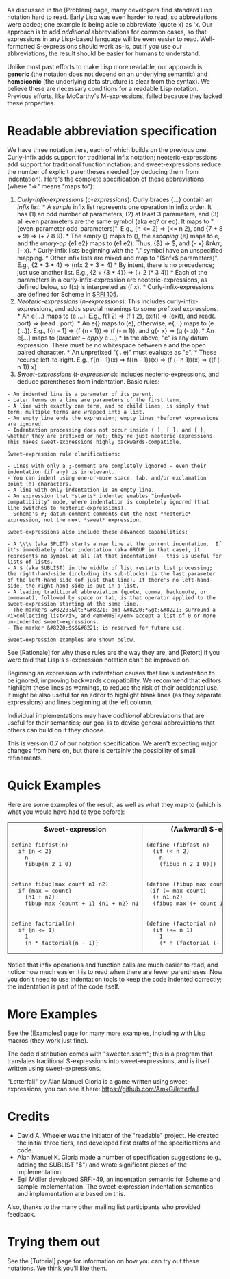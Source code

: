 As discussed in the [Problem] page, many developers find standard Lisp notation hard to read.  Early Lisp was even harder to read, so abbreviations were added; one example is being able to abbreviate (quote x) as 'x.  Our approach is to add *additional* abbreviations for common cases, so that expressions in any Lisp-based language will be even easier to read.  Well-formatted S-expressions should work as-is, but if you use our abbreviations, the result should be easier for humans to understand.

Unlike most past efforts to make Lisp more readable, our approach is **generic** (the notation does not depend on an underlying semantic) and **homoiconic** (the underlying data structure is clear from the syntax).  We believe these are necessary conditions for a readable Lisp notation.  Previous efforts, like McCarthy's M-expressions, failed because they lacked these properties.

Readable abbreviation specification
===================================

We have three notation tiers, each of which builds on the previous one. Curly-infix adds support for traditional infix notation; neoteric-expressions add support for traditional function notation; and sweet-expressions reduce the number of explicit parentheses needed (by deducing them from indentation).  Here's the complete specification of these abbreviations (where "&rArr;" means "maps to"):

1.   *Curly-infix-expressions* (*c-expressions*): Curly braces {...} contain an *infix list*.
    * A *simple* infix list represents one operation in infix order.  It has (1) an odd number of parameters, (2) at least 3 parameters, and (3) all even parameters are the same symbol (aka eq? or eq).  It maps to "(even-parameter odd-parameters)".  E.g., {n <= 2} &rArr; (<= n 2), and {7 + 8 + 9} &rArr; (+ 7 8 9).
    * The *empty* {} maps to (), the *escaping* {e} maps to e, and the *unary-op* {e1 e2} maps to (e1 e2).  Thus, {$} &rArr; $, and {- x} &rArr; (- x).
    * Curly-infix lists beginning with the "." symbol have an unspecified mapping.
    * Other infix lists are mixed and map to "($nfx$ parameters)".  E.g., {2 + 3 * 4} &rArr; (nfx 2 + 3 * 4)
    * By intent, there is no precedence; just use another list. E.g., {2 + {3 * 4}} &rArr; (+ 2 (* 3 4))
    * Each of the parameters in a curly-infix-expression are neoteric-expressions, as defined below, so f(x) is interpreted as (f x).
    * Curly-infix-expressions are defined for Scheme in [SRFI 105](http://srfi.schemers.org/srfi-105/).
2.   *Neoteric-expressions* (*n-expressions*): This includes curly-infix-expressions, and adds special meanings to some prefixed expressions.
    * An e(...) maps to (e ...).  E.g., f(1 2) &rArr; (f 1 2), exit() &rArr; (exit), and read(. port) &rArr; (read . port).
    * An e{} maps to (e), otherwise, e{...} maps to (e {...}). E.g., f{n - 1} &rArr; (f {n - 1}) &rArr; (f (- n 1)), and g{- x} &rArr; (g (- x)).
    * An e\[...] maps to ($bracket-apply$ e ...)
    * In the above, "e" is any datum expression. There must be no whitespace between e and the open paired character.
    * An unprefixed "( . e)" must evaluate as "e".
    * These recurse left-to-right.  E.g., f{n - 1}(x) &rArr; f({n - 1})(x) &rArr; (f (- n 1))(x) &rArr; ((f (- n 1)) x)
3.   *Sweet-expressions* (*t-expressions*): Includes neoteric-expressions, and deduce parentheses from indentation. Basic rules:

    - An indented line is a parameter of its parent.
    - Later terms on a line are parameters of the first term.
    - A line with exactly one term, and no child lines, is simply that term; multiple terms are wrapped into a list.
    - An empty line ends the expression; empty lines *before* expressions are ignored.
    - Indentation processing does not occur inside ( ), [ ], and { }, whether they are prefixed or not; they're just neoteric-expressions.  This makes sweet-expressions highly backwards-compatible.

    Sweet-expression rule clarifications:

    - Lines with only a ;-comment are completely ignored - even their indentation (if any) is irrelevant.
    - You can indent using one-or-more space, tab, and/or exclamation point (!) characters.
    - A line with only indentation is an empty line.
    - An expression that *starts* indented enables "indented-compatibility" mode, where indentation is completely ignored (that line switches to neoteric-expressions).
    - Scheme's #; datum comment comments out the next *neoteric* expression, not the next *sweet* expression.

    Sweet-expressions also include these advanced capabilities:

    - A \\\\ (aka SPLIT) starts a new line at the current indentation.  If it's immediately after indentation (aka GROUP in that case), it represents no symbol at all (at that indentation) - this is useful for lists of lists.
    - A $ (aka SUBLIST) in the middle of list restarts list processing; the right-hand-side (including its sub-blocks) is the last parameter of the left-hand side (of just that line). If there's no left-hand-side, the right-hand-side is put in a list.
    - A leading traditional abbreviation (quote, comma, backquote, or comma-at), followed by space or tab, is that operator applied to the sweet-expression starting at the same line.
    - The markers &#8220;&lt;*&#8221; and &#8220;*&gt;&#8221; surround a <i>collecting list</i>, and <em>MUST</em> accept a list of 0 or more un-indented sweet-expressions.
    - The marker &#8220;$$$&#8221; is reserved for future use.

    Sweet-expression examples are shown below.

See [Rationale] for why these rules are the way they are, and [Retort] if you were told that Lisp's s-expression notation can't be improved on.

Beginning an expression with indentation causes that line's indentation to be ignored, improving backwards compatibility.  We recommend that editors highlight these lines as warnings, to reduce the risk of their accidental use.  It might be also useful for an editor to highlight blank lines (as they separate expressions) and lines beginning at the left column.

Individual implementations may have *additional* abbreviations that are useful for their semantics; our goal is to devise general abbreviations that others can build on if they choose.

This is version 0.7 of our notation specification.  We aren't expecting major changes from here on, but there is certainly the possibility of small refinements.


Quick Examples
==============

Here are some examples of the result, as well as what they map to (which is what you would have had to type before):

<table cellpadding="4" border="1" rules="cols">
<tr>
<th align="center">Sweet-expression</th>
<th align="center">(Awkward) S-expression</th>
</tr>
<tr>

<td align="left" valign="top">
<pre>
define fibfast(n)
  if {n &lt; 2}
    n
    fibup(n 2 1 0)
</pre>
</td>
<td align="left" valign="top">
<pre>
(define (fibfast n)
  (if (&lt; n 2)
    n
    (fibup n 2 1 0)))
</pre>
</td>
</tr>

<tr>
<td align="left" valign="top">
<pre>
define fibup(max count n1 n2)
  if {max = count}
    {n1 + n2}
    fibup max {count + 1} {n1 + n2} n1
</pre>
</td>
<td align="left" valign="top">
<pre>
(define (fibup max count n1 n2)
 (if (= max count)
  (+ n1 n2)
  (fibup max (+ count 1) (+ n1 n2) n1)))
</pre>
</td>
</tr>

<tr>
<td align="left" valign="top">
<pre>
define factorial(n)
  if {n &lt;= 1}
    1
    {n * factorial{n - 1}}
</pre>
</td>
<td align="left" valign="top">
<pre>
(define (factorial n)
  (if (&lt;= n 1)
    1
    (* n (factorial (- n 1)))))
</pre>
</td>
</tr>
</table>

Notice that infix operations and function calls are much easier to read, and notice how much easier it is to read when there are fewer parentheses.  Now you don't need to use indentation tools to keep the code indented correctly; the indentation is part of the code itself.

More Examples
==============

See the [Examples] page for many more examples, including with Lisp macros (they work just fine).

The code distribution comes with "sweeten.sscm"; this is a program that translates traditional S-expressions into sweet-expressions, and is itself written using sweet-expressions.

"Letterfall" by Alan Manuel Gloria is a game written using sweet-expressions; you can see it here: https://github.com/AmkG/letterfall


Credits
=======

*   David A. Wheeler was the initiator of the "readable" project.  He created the initial three tiers, and developed first drafts of the specifications and code.
*   Alan Manuel K. Gloria made a number of specification suggestions (e.g., adding the SUBLIST "$") and wrote significant pieces of the implementation.
*   Egil Möller developed SRFI-49, an indentation semantic for Scheme and sample implementation. The sweet-expression indentation semantics and implementation are based on this.

Also, thanks to the many other mailing list participants who provided feedback.


Trying them out
=============

See the [Tutorial] page for information on how you can try out these notations.  We think you'll like them.

